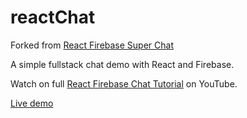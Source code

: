 # reactChat

Forked from [React Firebase Super Chat](https://github.com/fireship-io/react-firebase-chat)

A simple fullstack chat demo with React and Firebase. 

Watch on full [React Firebase Chat Tutorial](https://youtu.be/zQyrwxMPm88) on YouTube. 

[Live demo](https://fireship-demos.web.app/)
